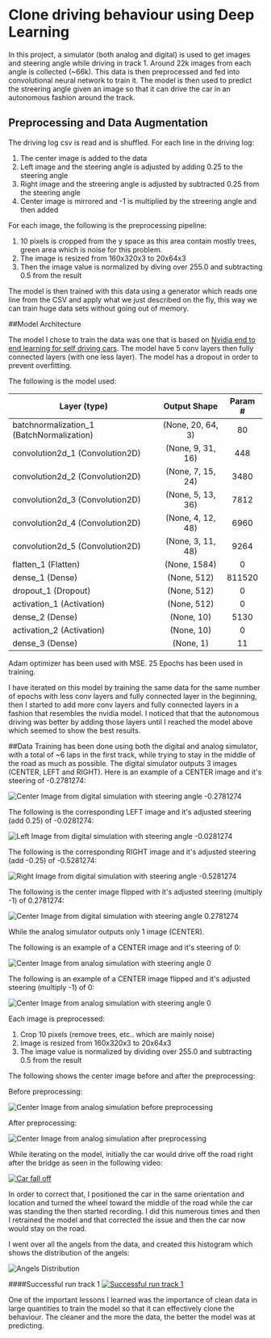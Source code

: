 Clone driving behaviour using Deep Learning
===


In this project, a simulator (both analog and digital) is used to get images and steering angle while driving in track 1. Around 22k images from each angle is collected (~66k).
This data is then preprocessed and fed into convolutional neural network to train it.
The model is then used to predict the streering angle given an image so that it can drive the car in an autonomous fashion around the track.


## Preprocessing and Data Augmentation
The driving log csv is read and is shuffled.
For each line in the driving log:

1. The center image is added to the data
2. Left image and the steering angle is adjusted by adding 0.25 to the steering angle
3. Right image and the streering angle is adjusted by subtracted 0.25 from the steering angle
4. Center image is mirrored and -1 is multiplied by the streering angle and then added

For each image, the following is the preprocessing pipeline:

1. 10 pixels is cropped from the y space as this area contain mostly trees, green area which is noise for this problem.
2. The image is resized from 160x320x3 to 20x64x3
3. Then the image value is normalized by diving over 255.0 and subtracting 0.5 from the result

The model is then trained with this data using a generator which reads one line from the CSV and apply what we just described on the fly, this way we can train huge data sets without going out of memory.


##Model Architecture

The model I chose to train the data was one that is based on [Nvidia end to end learning for self driving cars](http://images.nvidia.com/content/tegra/automotive/images/2016/solutions/pdf/end-to-end-dl-using-px.pdf).
The model have 5 conv layers then fully connected layers (with one less layer).
The model has a dropout in order to prevent overfitting.

The following is the model used:

| Layer (type)                                     | Output Shape                     | Param # |
| ------------------------------------------------ |:--------------------------------:|:-------:|
| batchnormalization_1 (BatchNormalization)        | (None, 20, 64, 3)                | 80     |
| convolution2d_1 (Convolution2D)                  | (None, 9, 31, 16)                | 448     |
| convolution2d_2 (Convolution2D)                  | (None, 7, 15, 24)                | 3480    |
| convolution2d_3 (Convolution2D)                  | (None, 5, 13, 36)                | 7812    |
| convolution2d_4 (Convolution2D)                  | (None, 4, 12, 48)                | 6960    |
| convolution2d_5 (Convolution2D)                  | (None, 3, 11, 48)                | 9264    |
| flatten_1 (Flatten)                              | (None, 1584)                     | 0       |
| dense_1 (Dense)                                  | (None, 512)                      | 811520  |
| dropout_1 (Dropout)                              | (None, 512)                      | 0       |
| activation_1 (Activation)                        | (None, 512)                      | 0       |
| dense_2 (Dense)                                  | (None, 10)                       | 5130    |
| activation_2 (Activation)                        | (None, 10)                       | 0       |
| dense_3 (Dense)                                  | (None, 1)                        | 11      |

Adam optimizer has been used with MSE. 25 Epochs has been used in training.

I have iterated on this model by training the same data for the same number of epochs with less conv layers and fully connected layer in the beginning, then I started to add more conv layers and fully connected layers in a fashion that resembles the nvidia model.
I noticed that that the autonomous driving was better by adding those layers until I reached the model above which seemed to show the best results.

##Data
Training has been done using both the digital and analog simulator, with a total of ~6 laps in the first track, while trying to stay in the middle of the road as much as possible.
The digital simulator outputs 3 images (CENTER, LEFT and RIGHT).
Here is an example of a CENTER image and it's steering of -0.2781274:

![Center Image from digital simulation with steering angle -0.2781274](IMAGES/digital_center.jpg)

The following is the corresponding LEFT image and it's adjusted steering (add 0.25) of -0.0281274:

![Left Image from digital simulation with steering angle -0.0281274](IMAGES/digital_left.jpg)

The following is the corresponding RIGHT image and it's adjusted steering (add -0.25) of -0.5281274:

![Right Image from digital simulation with steering angle -0.5281274](IMAGES/digital_right.jpg)

The following is the center image flipped with it's adjusted steering (multiply -1) of 0.2781274:

![Center Image from digital simulation with steering angle 0.2781274](IMAGES/digital_center_flipped.jpg)


While the analog simulator outputs only 1 image (CENTER).

The following is an example of a CENTER image and it's steering of 0:

![Center Image from analog simulation with steering angle 0](IMAGES/analog_center.jpg)

The following is an example of a CENTER image flipped and it's adjusted steering (multiply -1) of 0:

![Center Image from analog simulation with steering angle 0](IMAGES/analog_center_flipped.jpg)

Each image is preprocessed:

1. Crop 10 pixels (remove trees, etc.. which are mainly noise)
2. Image is resized from 160x320x3 to 20x64x3
3. The image value is normalized by dividing over 255.0 and subtracting 0.5 from the result

The following shows the center image before and after the preprocessing:

Before preprocessing:

![Center Image from analog simulation before preprocessing](IMAGES/analog_center_before_preprocessing.jpg)

After preprocessing:

![Center Image from analog simulation after preprocessing](IMAGES/analog_center_after_preprocessing.jpg)


While iterating on the model, initially the car would drive off the road right after the bridge as seen in the following video:

[![Car fall off](https://img.youtube.com/vi/4302S0iR6bM/0.jpg)](https://youtu.be/4302S0iR6bM)

In order to correct that, I positioned the car in the same orientation and location and turned the wheel toward the middle of the road while the car was standing the then started recording.
I did this numerous times and then I retrained the model and that corrected the issue and then the car now would stay on the road.

I went over all the angels from the data, and created this histogram which shows the distribution of the angels:

![Angels Distribution](IMAGES/angels_histogram.png)


####Successful run track 1
[![Successful run track 1](https://img.youtube.com/vi/YWx8ivuDQ7U/0.jpg)](https://youtu.be/YWx8ivuDQ7U)

One of the important lessons I learned was the importance of clean data in large quantities to train the model so that it can effectively clone the behaviour.
The cleaner and the more the data, the better the model was at predicting.
